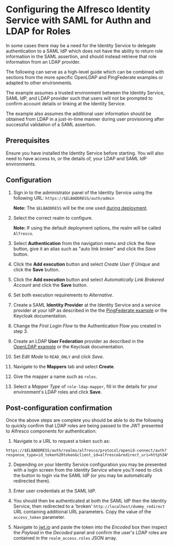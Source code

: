 # Configuring the Alfresco Identity Service with SAML for Authn and LDAP for Roles

In some cases there may be a need for the Identity Service to delegate authentication to a SAML IdP which does not have the ability to return role information in the SAML assertion, and should instead retrieve that role information from an LDAP provider.

The following can serve as a high-level guide which can be combined with sections from the more specific OpenLDAP and PingFederate examples or adapted to other environments.

The example assumes a trusted environment between the Identity Service, SAML IdP, and LDAP provider such that users will not be prompted to confirm account details or linking at the Identity Service.

The example also assumes the additional user information should be obtained from LDAP in a just-in-time manner during user provisioning after successful validation of a SAML assertion.

## Prerequisites

Ensure you have installed the Identity Service before starting. You will also need to have access to, or the details of, your LDAP and SAML IdP environments.

## Configuration

1. Sign in to the administrator panel of the Identity Service using the following URL: `https://$ELBADDRESS/auth/admin`

   **Note:** The `$ELBADDRESS` will be the one used [during deployment](../../README.md).

2. Select the correct realm to configure.

   **Note:** If using the default deployment options, the realm will be called `Alfresco`.

3. Select **Authentication** from the navigation menu and click the *New* button, give it an alias such as "auto link broker" and click the *Save* button.

4. Click the **Add execution** button and select *Create User If Unique* and click the **Save** button.

5. Click the **Add execution** button and select *Automatically Link Brokered Account* and click the **Save** button.

6. Set both execution requirements to *Alternative*.

7. Create a SAML **Identity Provider** at the Identity Service and a service provider at your IdP as described in the the [PingFederate example](ping-federate-example.md) or the Keycloak documentation.

8. Change the *First Login Flow* to the Authentication Flow you created in step 3.

9. Create an LDAP **User Federation** provider as described in the [OpenLDAP example](openldap-example.md) or the Keycloak documentation.

10. Set *Edit Mode* to `READ_ONLY` and click *Save*.

11. Navigate to the **Mappers** tab and select **Create**.

12. Give the mapper a name such as `roles`.

13. Select a *Mapper Type* of `role-ldap-mapper`, fill in the details for your environment's LDAP roles and click **Save**.

## Post-configuration confirmation

Once the above steps are complete you should be able to do the following to quickly confirm that LDAP roles are being passed to the JWT presented to Alfresco components for authentication:

1. Navigate to a URL to request a token such as:
```
https://$ELBADDRESS/auth/realms/alfresco/protocol/openid-connect/auth?response_type=id_token%20token&client_id=alfresco&redirect_uri=http%3A%2F%2Flocalhost%2Fdummy_redirect&scope=openid%20profile%20email&nonce=CIteJYtFrA22JnCikKHJ2QPrNuGHzyOphE1SsSNs
```
2. Depending on your Identity Service configuration you may be presented with a login screen from the Identity Service where you'll need to click the button to login via the SAML IdP (or you may be automatically redirected there).

3. Enter user credentials at the SAML IdP.

4. You should then be authenticated at both the SAML IdP then the Identity Service, then redirected to a 'broken' `http://localhost/dummy_redirect` URL containing additional URL parameters. Copy the value of the `access_token` parameter.

5. Navigate to [jwt.io](https://jwt.io) and paste the token into the *Encoded* box then inspect the *Payload* in the *Decoded* panel and confirm the user's LDAP roles are contained in the `realm_access.roles` JSON array.
